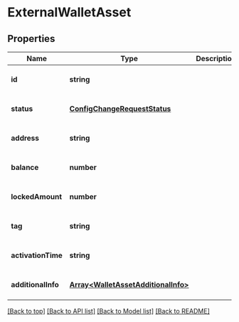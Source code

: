 # ExternalWalletAsset

## Properties

|Name | Type | Description | Notes|
|------------ | ------------- | ------------- | -------------|
|**id** | **string** |  | [optional] [default to undefined]|
|**status** | [**ConfigChangeRequestStatus**](ConfigChangeRequestStatus.md) |  | [optional] [default to undefined]|
|**address** | **string** |  | [optional] [default to undefined]|
|**balance** | **number** |  | [optional] [default to undefined]|
|**lockedAmount** | **number** |  | [optional] [default to undefined]|
|**tag** | **string** |  | [optional] [default to undefined]|
|**activationTime** | **string** |  | [optional] [default to undefined]|
|**additionalInfo** | [**Array&lt;WalletAssetAdditionalInfo&gt;**](WalletAssetAdditionalInfo.md) |  | [optional] [default to undefined]|




[[Back to top]](#) [[Back to API list]](../../README.md#documentation-for-api-endpoints) [[Back to Model list]](../../README.md#documentation-for-models) [[Back to README]](../../README.md)
